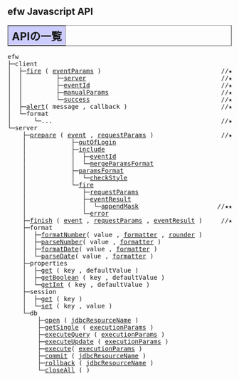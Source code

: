 <H2>efw Javascript API</H2>
	
<TABLE BORDER="1" WIDTH="100%" CELLPADDING="3" CELLSPACING="0" SUMMARY="">
	<TR BGCOLOR="#CCCCFF" CLASS="TableHeadingColor">
		<TH ALIGN="left" COLSPAN="1"><FONT SIZE="+2"><B>APIの一覧</B></FONT></TH>
	</TR>
</TABLE>

<pre>
efw
├─client
│  ├─<a href="#efw.client.fire">fire</a> ( <a href="#efw.eventParams">eventParams</a> )                                //★★★
│  │         ├─<a href="#efw.eventParams.server">server</a>                                    //★
│  │         ├─<a href="#efw.eventParams.eventId">eventId</a>                                   //★★★
│  │         ├─<a href="#efw.eventParams.manualParams">manualParams</a>                              //★★
│  │         └─<a href="#efw.eventParams.success">success</a>                                   //★★★
│  ├─<a href="#efw.client.alert">alert</a>( message , callback )                         //★★★
│  └─format
│      └─...                                             //★★
└─server
    ├─<a href="#efw.server.prepare">prepare</a> ( <a href="#efw.event">event</a> , <a href="#efw.event.fire.requestParams">requestParams</a> )                  //★
    │            ├─<a href="#efw.event.outOfLogin">outOfLogin</a>                                             //★★
    │            ├─<a href="#efw.event.include">include</a>                                                   //★★
    │            │  ├─<a href="#efw.eventParams.eventId">eventId</a>                                         //★★
    │            │  └─<a href="#efw.event.mergeParamsFormat">mergeParamsFormat</a>                           //★★
    │            ├─<a href="#efw.event.paramsFormat">paramsFormat</a>                                         //★★★
    │            │  └─<a href="#efw.event.paramsFormat.checkStyle">checkStyle</a>                            //★★★
    │            └─<a href="#efw.event.fire">fire</a>                                                         //★★★
    │               ├─<a href="#efw.event.fire.requestParams">requestParams</a>                               //★★★
    │               ├─<a href="#efw.event.fire.eventResult">eventResult</a>                                   //★★★
    │               │  └─<a href="#efw.event.fire.eventResult.appendMask">appendMask</a>                     //★★★
    │               └─<a href="#efw.event.fire.error">error</a>                                               //★★★
    ├─<a href="#efw.server.finish">finish</a> ( <a href="#efw.event">event</a> , <a href="#efw.event.fire.requestParams">requestParams</a> , <a href="#efw.event.fire.eventResult">eventResult</a> )     //★
    ├─format
    │  ├─<a href="#efw.server.format.formatNumber">formatNumber</a>( value , <a href="#efw.format.formatter">formatter</a> , <a href="#efw.format.rounder">rounder</a> )                         <span style="color:yellow;">★★</span>
    │  ├─<a href="#efw.server.format.parseNumber">parseNumber</a>( value , <a href="#efw.format.formatter">formatter</a> )                                    <span style="color:yellow;">★★</span>
    │  ├─<a href="#efw.server.format.formatDate">formatDate</a>( value , <a href="#efw.format.formatter">formatter</a> )                                     <span style="color:yellow;">★★</span>
    │  └─<a href="#efw.server.format.parseDate">parseDate</a>( value , <a href="#efw.format.formatter">formatter</a> )                                      <span style="color:yellow;">★★</span>
    ├─properties
    │  ├─<a href="#efw.server.properties.get">get</a> ( key , defaultValue )                                          <span style="color:yellow;">★★</span>
    │  ├─<a href="#efw.server.properties.getBoolean">getBoolean</a> ( key , defaultValue )                                   <span style="color:yellow;">★★</span>
    │  └─<a href="#efw.server.properties.getInt">getInt</a> ( key , defaultValue )                                       <span style="color:yellow;">★★</span>
    ├─session
    │  ├─<a href="#efw.server.session.get">get</a> ( key )                                                         <span style="color:yellow;">★★</span>
    │  └─<a href="#efw.server.session.set">set</a> ( key , value )                                                 <span style="color:yellow;">★★</span>
    └─db
        ├─<a href="#efw.server.db.open">open</a> ( <a href="#efw.sqlExecution.jdbcResourceName">jdbcResourceName</a> )                                           <span style="color:yellow;">★</span>
        ├─<a href="#efw.server.db.getSingle">getSingle</a> ( <A href="#efw.sqlExecution.executionParams">executionParams</A> )                                       <span style="color:yellow;">★★★</span>
        ├─<a href="#efw.server.db.executeQuery">executeQuery</a> ( <A href="#efw.sqlExecution.executionParams">executionParams</A> )                                    <span style="color:yellow;">★★★</span>
        ├─<a href="#efw.server.db.executeUpdate">executeUpdate</a> ( <A href="#efw.sqlExecution.executionParams">executionParams</A> )                                   <span style="color:yellow;">★★</span>
        ├─<a href="#efw.server.db.execute">execute</a>( <A href="#efw.sqlExecution.executionParams">executionParams</A> )                                          <span style="color:yellow;">★★★</span>
        ├─<a href="#efw.server.db.commit">commit</a> ( <a href="#efw.sqlExecution.jdbcResourceName">jdbcResourceName</a> )                                         <span style="color:yellow;">★</span>
        ├─<a href="#efw.server.db.rollback">rollback</a> ( <a href="#efw.sqlExecution.jdbcResourceName">jdbcResourceName</a> )                                       <span style="color:yellow;">★</span>
        └─<a href="#efw.server.db.closeAll">closeAll</a> ( )                                                        <span style="color:yellow;">★</span>

</pre>

